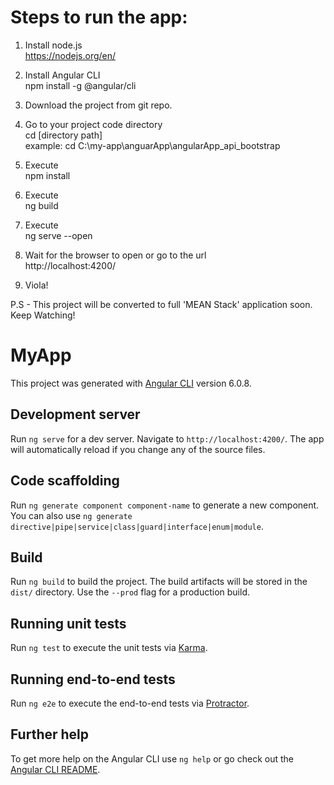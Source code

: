 # Steps to run the app:

1. Install node.js <br />
https://nodejs.org/en/ <br />

2. Install Angular CLI <br />
npm install -g @angular/cli <br />

3. Download the project from git repo. <br />

4. Go to your project code directory <br />
cd [directory path] <br />
example: cd C:\my-app\anguarApp\angularApp_api_bootstrap <br />

5. Execute <br />
npm install <br />

6. Execute <br />
ng build <br />

7. Execute <br />
ng serve --open <br />

8. Wait for the browser to open or go to the url <br />
http://localhost:4200/

9. Viola!

P.S - This project will be converted to full 'MEAN Stack' application soon. Keep Watching!

# MyApp

This project was generated with [Angular CLI](https://github.com/angular/angular-cli) version 6.0.8.

## Development server

Run `ng serve` for a dev server. Navigate to `http://localhost:4200/`. The app will automatically reload if you change any of the source files.

## Code scaffolding

Run `ng generate component component-name` to generate a new component. You can also use `ng generate directive|pipe|service|class|guard|interface|enum|module`.

## Build

Run `ng build` to build the project. The build artifacts will be stored in the `dist/` directory. Use the `--prod` flag for a production build.

## Running unit tests

Run `ng test` to execute the unit tests via [Karma](https://karma-runner.github.io).

## Running end-to-end tests

Run `ng e2e` to execute the end-to-end tests via [Protractor](http://www.protractortest.org/).

## Further help

To get more help on the Angular CLI use `ng help` or go check out the [Angular CLI README](https://github.com/angular/angular-cli/blob/master/README.md).
